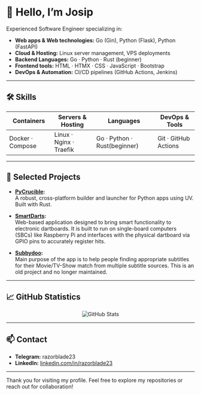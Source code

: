 # 👋 Hello, I’m Josip

Experienced Software Engineer specializing in:

- **Web apps & Web technologies:** Go (Gin), Python (Flask), Python (FastAPI)  
- **Cloud & Hosting:** Linux server management, VPS deployments
- **Backend Languages:** Go · Python · Rust (beginner)
- **Frontend tools:** HTML · HTMX · CSS · JavaScript · Bootstrap
- **DevOps & Automation:** CI/CD pipelines (GitHub Actions, Jenkins)

---

## 🛠️ Skills

| Containers        | Servers & Hosting       | Languages               | DevOps & Tools          |
|-------------------|-------------------------|-------------------------|-------------------------|
| Docker · Compose  | Linux · Nginx · Traefik | Go · Python · Rust(beginner) | Git · GitHub Actions    |

---

## 🚀 Selected Projects

- **[PyCrucible](https://github.com/razorblade23/PyCrucible):**  
  A robust, cross-platform builder and launcher for Python apps using UV. Built with Rust.

- **[SmartDarts](https://github.com/razorblade23/SmartDarts_v2):**  
  Web-based application designed to bring smart functionality to electronic dartboards. It is built to run on single-board computers (SBCs) like Raspberry Pi and interfaces with the physical dartboard via GPIO pins to accurately register hits.

- **[Subbydoo](https://github.com/razorblade23/SubtitleSearcher):**  
  Main purpose of the app is to help people finding appropriate subtitles for their Movie/TV-Show match from multiple subtitle sources.
  This is an old project and no longer maintained.

---

## 📈 GitHub Statistics

<p align="center">
  <img src="https://github-readme-stats.vercel.app/api?username=razorblade23&show_icons=true" alt="GitHub Stats"/>
</p>

---

## 📫 Contact

- **Telegram:** razorblade23
- **LinkedIn:** [linkedin.com/in/razorblade23](www.linkedin.com/in/razorblade23)

---

Thank you for visiting my profile. Feel free to explore my repositories or reach out for collaboration!
